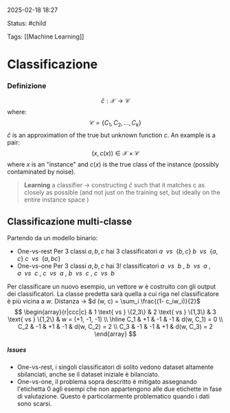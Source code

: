 2025-02-18 18:27

Status: #child

Tags: [[Machine Learning]]
# Classificazione
### Definizione
$$ \hat{c}: \mathcal{X} \rightarrow \mathcal{C} $$
where: $$ \mathcal{C} = \{C_1, C_2, \ldots, C_k\} $$ $\hat{c}$  is an approximation of the true but unknown function $c$.
An example is a pair: $$ (x, c(x)) \in \mathcal{X} \times \mathcal{C} $$ where $x$ is an "instance" and $c(x)$ is the true class of the instance (possibly contaminated by noise).

> **Learning** a classifier → constructing $\hat{c}$ such that it matches c as closely as possible (and not just on the training set, but ideally on the entire instance space )
## Classificazione multi-classe
Partendo da un modello binario:
- One-vs-rest
  Per 3 classi $a, b, c$ hai 3 classificatori
  $a\:\:vs\:\:\{b, c\}$       $b\:\:vs\:\:\{a, c\}$       $c\:\:vs\:\:\{a,bc\}$
- One-vs-one
  Per 3 classi $a, b, c$ hai $3!$ classificatori
  $a\:\:vs\:\:b$  , $b\:\:vs\:\:a$  , $a\:\:vs\:\:c$  , $c\:\:vs\:\:a$  , $b\:\:vs\:\:c$  ,  $c\:\:vs\:\:b$
 
 Per classificare un nuovo esempio, un vettore $w$ è costruito con gli output dei classificatori. La classe predetta sarà quella a cui riga nel classificatore è più vicina a $w$. Distanza → $d (w, c) = \sum_i \frac{(1- c_iw_i)}{2}$
$$
\begin{array}{r|ccc|c}
  & 1 \text{ vs } \{2,3\} & 2 \text{ vs } \{1,3\} & 3 \text{ vs } \{1,2\} & w = (+1, -1, -1) \\
  \hline
C_1 & +1 & -1 & -1 & d(w, C_1) = 0 \\
C_2 & -1 & +1 & -1 & d(w, C_2) = 2 \\
C_3 & -1 & -1 & +1 & d(w, C_3) = 2
\end{array}
$$
##### Issues
- One-vs-rest, i singoli classificatori di solito vedono dataset altamente sbilanciati, anche se il dataset iniziale è bilanciato.
- One-vs-one, il problema sopra descritto è mitigato assegnando l'etichetta 0 agli esempi che non appartengono alle due etichette in fase di valutazione. Questo è particolarmente problematico quando i dati sono scarsi.